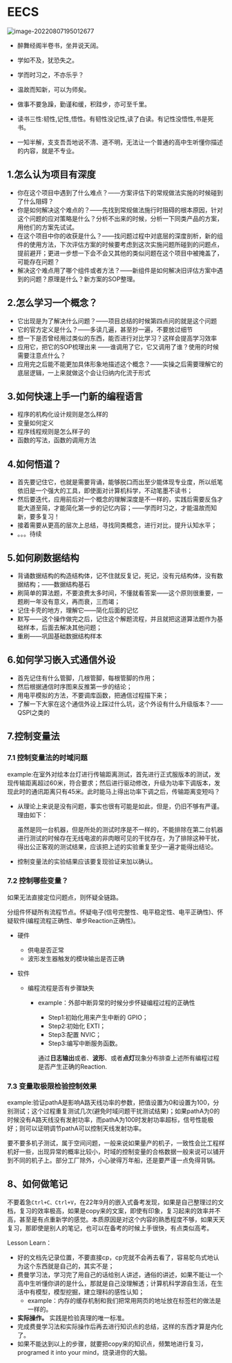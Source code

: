 # EECS

 ![image-20220807195012677](https://pic-1304959529.cos.ap-guangzhou.myqcloud.com/DB/image-20220807195012677.png)

- 醉舞经阁半卷书，坐井说天阔。

- 学如不及，犹恐失之。

- 学而时习之，不亦乐乎？

- 温故而知新，可以为师矣。

- 做事不要急躁，勤谨和缓，积跬步，亦可至千里。

- 读书三性:韧性,记性,悟性。有韧性没记性,读了白读。有记性没悟性,书是死书。

- 一知半解，支支吾吾地说不清、道不明，无法让一个普通的高中生听懂你描述的内容，就是不专业。



## 1.怎么认为项目有深度

- 你在这个项目中遇到了什么难点？——方案评估下的常规做法实施的时候碰到了什么阻碍？
- 你是如何解决这个难点的？——先找到常规做法施行时阻碍的根本原因，针对这个问题的应对策略是什么？分析不出来的时候，分析一下同类产品的方案，用他们的方案先试试。
- 在这个项目中你的收获是什么？——找问题过程中对底层的深度剖析，新的组件的使用方法，下次评估方案的时候要考虑到这次实施问题所碰到的问题点，提前避开；更进一步想一下会不会又其他的类似问题在这个项目中被掩盖了，可能存在问题？
- 解决这个难点用了哪个组件或者方法？——新组件是如何解决旧评估方案中遇到的问题？原理是什么？新方案的SOP整理。



## 2.怎么学习一个概念？

- 它出现是为了解决什么问题？——项目总结的时候第四点问的就是这个问题
- 它的官方定义是什么？——多读几遍，甚至抄一遍，不要放过细节
- 想一下是否曾经用过类似的东西，能否进行对比学习？这样会提高学习效率
- 应用它，把它的SOP梳理出来 ——谁调用了它，它又调用了谁？使用的时候需要注意点什么？
- 应用完之后能不能更加具体形象地描述这个概念？——实操之后需要理解它的底层逻辑，一上来就做这个会让归纳内化流于形式



## 3.如何快速上手一门新的编程语言

- 程序的机构化设计规则是怎么样的
- 变量如何定义
- 程序线程规则是怎么样子的
- 函数的写法，函数的调用方法



## 4.如何悟道？

- 首先要记住它，也就是需要背诵，能够脱口而出至少能体现专业度，所以纸笔依旧是一个强大的工具，即使面对计算机科学，不动笔墨不读书；
- 然后要迭代，应用前后对一个概念的理解深度是不一样的，实践后需要反刍才能大道至简，才能简化第一步的记忆内容；——学而时习之，才能温故而知新，要多复习！
- 接着需要从更高的层次上总结，寻找同类概念，进行对比，提升认知水平；
- 。。。待续





## 5.如何刷数据结构

- 背诵数据结构的构造结构体，记不住就反复记，死记，没有元结构体，没有数据结构；——数据结构基石
- 刷简单的算法题，不要浪费太多时间，不懂就看答案——这个原则很重要，一题刷一年没有意义，再而衰，三而竭；
- 记住卡壳的地方，理解它——简化后面的记忆
- 默写——这个操作做完之后，记住这个解题流程，并且就把这道算法题作为基础样本，后面去解决其他问题；
- 重刷——巩固基础数据结构样本



## 6.如何学习嵌入式通信外设

- 首先记住有什么管脚，几根管脚，每根管脚的作用；
- 然后根据通信时序图来反推第一步的结论；
- 用电平模拟的方法，不要调库函数，把通信过程描下来；
- 了解一下大家在这个通信外设上踩过什么坑，这个外设有什么升级版本？——QSPI之类的



## 7.控制变量法

### 7.1 控制变量法的时域问题

example:在室外对绘本台灯进行传输距离测试，首先进行正式服版本的测试，发现传输距离超过60米，符合要求；然后进行驱动修改，升级为功率下调版本，发现此时的通讯距离只有45米。此时能马上得出功率下调之后，传输距离变短吗？

- 从理论上来说是没有问题，事实也很有可能是如此，但是，仍旧不够有严谨。理由如下：

  虽然是同一台机器，但是所处的测试时序是不一样的，不能排除在第二台机器进行测试的时候存在无线电波的非肉眼可见的干扰存在，为了排除这种干扰，得出公正客观的测试结果，应该把上述的实验重复至少一遍才能得出结论。

- 控制变量法的实验结果应该要复现验证来加以确认。

### 7.2 控制哪些变量？

如果无法直接定位问题点，则怀疑全链路。

分组件怀疑所有流程节点。怀疑电子(信号完整性、电平稳定性、电平正确性)、怀疑软件(编程流程正确性、单步Reaction正确性)。

- 硬件

  - 供电是否正常
  - 波形发生器触发的模块输出是否正确

- 软件

  - 编程流程是否有步骤缺失

    - example：外部中断异常的时候分步怀疑编程过程的正确性

      - Step1:初始化用来产生中断的 GPIO；  
      - Step2:初始化 EXTI；  
      - Step3:配置 NVIC；  
      - Step3:编写中断服务函数。

      通过**日志输出**或者、**波形**、或者**点灯**现象分布排查上述所有编程过程是否产生正确的Reaction.

### 7.3 变量取极限检验控制效果

example:验证pathA是影响A路天线功率的参数，把值设置为0和设置为100，分别测试；这个过程重复测试几次(避免时域问题干扰测试结果)；如果pathA为0的时候没有A路天线没有发射功率，而pathA为100时发射功率超标，信号性能极好；则可以证明调节pathA可以控制天线发射功率。

要不要多机子测试，属于空间问题，一般来说如果量产的机子，一致性会比工程样机好一些，出现异常的概率比较小，时域的控制变量的合格数据一般来说可以铺开到不同的机子上。部分工厂除外，小心驶得万年船，还是要严谨一点免得背锅。



## 8、如何做笔记

不要着急`Ctrl+C、Ctrl+V`，在22年9月的嵌入式备考发现，如果是自己整理过的文档，复习的效率极高，如果是copy来的文案，即使有印象，复习起来的效率并不高，甚至是有点重新学的感觉。本质原因是对这个内容的熟悉程度不够，如果天天复习，那即使是别人的笔记，也可以在备考的时候上手很快，有点类似高考。

Lesson Learn：

- 好的文档先记录位置，不要直接cp，cp完就不会再去看了，容易鸵鸟式地认为这个东西就是自己的，其实不是；
- 费曼学习法，学习完了用自己的话给别人讲述，通俗的讲述，如果不能让一个高中生听懂你讲的是什么，那就是自己没理解透；计算机科学源自生活，在生活中有模型，模型挖掘，建立理科的感性认知；
  - example：内存的缓存机制和我们把常用网页的地址放在标签栏的做法是一样的。
- **实际操作。** 实践是检验真理的唯一标准。
- 完成费曼学习法和实际操作后再去进行知识点的总结，这样的东西才算是内化了。
- 如果不能达到以上的步骤，就要把copy来的知识点，频繁地进行复习，programed it into your mind，烧录进你的大脑。

